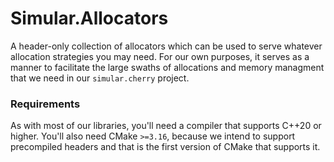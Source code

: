 # Simular.Allocators

A header-only collection of allocators which can be used to serve whatever allocation strategies you may need. For our own purposes, it serves as a manner to facilitate the large swaths of allocations and memory managment that we need in our `simular.cherry` project.

### Requirements

As with most of our libraries, you'll need a compiler that supports C++20 or higher. You'll also need CMake `>=3.16`, because we intend to support precompiled headers and that is the first version of CMake that supports it.
